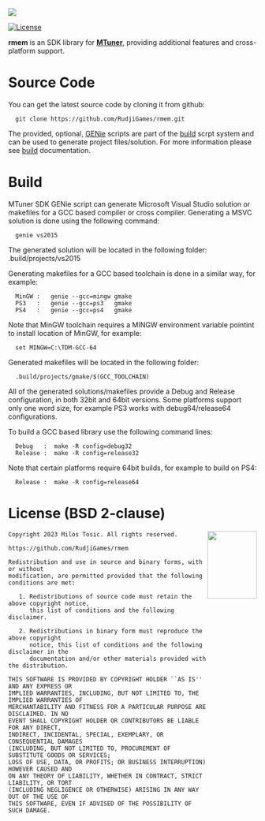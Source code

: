 <img src="https://rudji.com/images/lib/rmem.png"/>

[![License](https://img.shields.io/badge/license-BSD--2%20clause-blue.svg)](https://github.com/RudjiGames/rmem/blob/master/LICENSE)

**rmem** is an SDK library for [**MTuner**](https://github.com/milostosic/MTuner), providing additional features and cross-platform support.

Source Code
======

You can get the latest source code by cloning it from github:

      git clone https://github.com/RudjiGames/rmem.git 

The provided, optional, [GENie](https://github.com/bkaradzic/GENie) scripts are part of the [build](https://github.com/RudjiGames/build) scrpt system and can be used to generate project files/solution. For more information please see [build](https://github.com/RudjiGames/build) documentation.

Build
======

MTuner SDK GENie script can generate Microsoft Visual Studio solution or 
makefiles for a GCC based compiler or cross compiler. Generating a MSVC
solution is done using the following command:

      genie vs2015

The generated solution will be located in the following folder:
   .build/projects/vs2015

Generating makefiles for a GCC based toolchain is done in a similar way, for
example:

      MinGW :   genie --gcc=mingw gmake
      PS3   :   genie --gcc=ps3   gmake
      PS4   :   genie --gcc=ps4   gmake

Note that MinGW toolchain requires a MINGW environment variable pointint to
install location of MinGW, for example:

      set MINGW=C:\TDM-GCC-64

Generated makefiles will be located in the following folder:

      .build/projects/gmake/$(GCC_TOOLCHAIN)

All of the generated solutions/makefiles provide a Debug and Release configuration,
in both 32bit and 64bit versions. Some platforms support only one word size, for 
example PS3 works with debug64/release64 configurations.

To build a GCC based library use the following command lines:

      Debug   :  make -R config=debug32
      Release :  make -R config=release32

Note that certain platforms require 64bit builds, for example to build on PS4:

      Release :  make -R config=release64

License (BSD 2-clause)
======

<a href="http://opensource.org/licenses/BSD-2-Clause" target="_blank">
<img align="right" src="https://opensource.org/wp-content/uploads/2022/10/osi-badge-dark.svg" width="100" height="137">
</a>

	Copyright 2023 Milos Tosic. All rights reserved.
	
	https://github.com/RudjiGames/rmem
	
	Redistribution and use in source and binary forms, with or without
	modification, are permitted provided that the following conditions are met:
	
	   1. Redistributions of source code must retain the above copyright notice,
	      this list of conditions and the following disclaimer.
	
	   2. Redistributions in binary form must reproduce the above copyright
	      notice, this list of conditions and the following disclaimer in the
	      documentation and/or other materials provided with the distribution.
	
	THIS SOFTWARE IS PROVIDED BY COPYRIGHT HOLDER ``AS IS'' AND ANY EXPRESS OR
	IMPLIED WARRANTIES, INCLUDING, BUT NOT LIMITED TO, THE IMPLIED WARRANTIES OF
	MERCHANTABILITY AND FITNESS FOR A PARTICULAR PURPOSE ARE DISCLAIMED. IN NO
	EVENT SHALL COPYRIGHT HOLDER OR CONTRIBUTORS BE LIABLE FOR ANY DIRECT,
	INDIRECT, INCIDENTAL, SPECIAL, EXEMPLARY, OR CONSEQUENTIAL DAMAGES
	(INCLUDING, BUT NOT LIMITED TO, PROCUREMENT OF SUBSTITUTE GOODS OR SERVICES;
	LOSS OF USE, DATA, OR PROFITS; OR BUSINESS INTERRUPTION) HOWEVER CAUSED AND
	ON ANY THEORY OF LIABILITY, WHETHER IN CONTRACT, STRICT LIABILITY, OR TORT
	(INCLUDING NEGLIGENCE OR OTHERWISE) ARISING IN ANY WAY OUT OF THE USE OF
	THIS SOFTWARE, EVEN IF ADVISED OF THE POSSIBILITY OF SUCH DAMAGE. 
